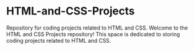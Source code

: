 # HTML-and-CSS-Projects
Repository for coding projects related to HTML and CSS.
Welcome to the HTML and CSS Projects repository! This space is dedicated to storing coding projects related to HTML and CSS. 
